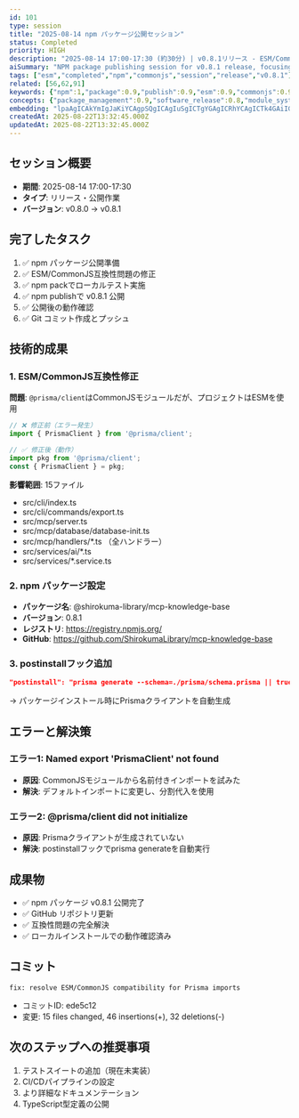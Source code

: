 ```yaml
---
id: 101
type: session
title: "2025-08-14 npm パッケージ公開セッション"
status: Completed
priority: HIGH
description: "2025-08-14 17:00-17:30 (約30分) | v0.8.1リリース - ESM/CommonJS互換性修正とnpm公開"
aiSummary: "NPM package publishing session for v0.8.1 release, focusing on fixing ESM/CommonJS compatibility issues with Prisma client imports and successful package publication"
tags: ["esm","completed","npm","commonjs","session","release","v0.8.1"]
related: [56,62,91]
keywords: {"npm":1,"package":0.9,"publish":0.9,"esm":0.9,"commonjs":0.9}
concepts: {"package_management":0.9,"software_release":0.8,"module_system":0.8,"compatibility":0.8,"database":0.7}
embedding: "lpaAgICAkYmIgJaKiYCAgpSQgICAgIuSgICTgYGAgICRhYCAgICTk4GAiIGBgICHkYCAgICAkoyKgJCMi4CAkoaEgICAgImCkoCFl5SAgJaUj4CAgICBgI2AgJiVgICQopaAgICAgYaTgISYjYCAhZaSgICAgImQkYCPloKAgI0="
createdAt: 2025-08-22T13:32:45.000Z
updatedAt: 2025-08-22T13:32:45.000Z
---
```


## セッション概要
- **期間**: 2025-08-14 17:00-17:30
- **タイプ**: リリース・公開作業
- **バージョン**: v0.8.0 → v0.8.1

## 完了したタスク
1. ✅ npm パッケージ公開準備
2. ✅ ESM/CommonJS互換性問題の修正
3. ✅ npm packでローカルテスト実施
4. ✅ npm publishで v0.8.1 公開
5. ✅ 公開後の動作確認
6. ✅ Git コミット作成とプッシュ

## 技術的成果

### 1. ESM/CommonJS互換性修正
**問題**: `@prisma/client`はCommonJSモジュールだが、プロジェクトはESMを使用
```javascript
// ❌ 修正前（エラー発生）
import { PrismaClient } from '@prisma/client';

// ✅ 修正後（動作）
import pkg from '@prisma/client';
const { PrismaClient } = pkg;
```

**影響範囲**: 15ファイル
- src/cli/index.ts
- src/cli/commands/export.ts
- src/mcp/server.ts
- src/mcp/database/database-init.ts
- src/mcp/handlers/*.ts （全ハンドラー）
- src/services/ai/*.ts
- src/services/*.service.ts

### 2. npm パッケージ設定
- **パッケージ名**: @shirokuma-library/mcp-knowledge-base
- **バージョン**: 0.8.1
- **レジストリ**: https://registry.npmjs.org/
- **GitHub**: https://github.com/ShirokumaLibrary/mcp-knowledge-base

### 3. postinstallフック追加
```json
"postinstall": "prisma generate --schema=./prisma/schema.prisma || true"
```
→ パッケージインストール時にPrismaクライアントを自動生成

## エラーと解決策

### エラー1: Named export 'PrismaClient' not found
- **原因**: CommonJSモジュールから名前付きインポートを試みた
- **解決**: デフォルトインポートに変更し、分割代入を使用

### エラー2: @prisma/client did not initialize
- **原因**: Prismaクライアントが生成されていない
- **解決**: postinstallフックでprisma generateを自動実行

## 成果物
- ✅ npm パッケージ v0.8.1 公開完了
- ✅ GitHub リポジトリ更新
- ✅ 互換性問題の完全解決
- ✅ ローカルインストールでの動作確認済み

## コミット
```
fix: resolve ESM/CommonJS compatibility for Prisma imports
```
- コミットID: ede5c12
- 変更: 15 files changed, 46 insertions(+), 32 deletions(-)

## 次のステップへの推奨事項
1. テストスイートの追加（現在未実装）
2. CI/CDパイプラインの設定
3. より詳細なドキュメンテーション
4. TypeScript型定義の公開